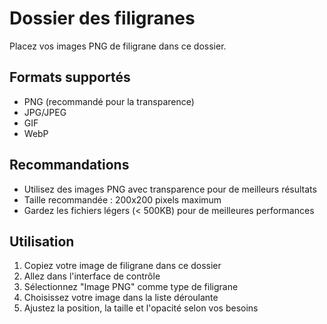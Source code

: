 # Dossier des filigranes

Placez vos images PNG de filigrane dans ce dossier.

## Formats supportés
- PNG (recommandé pour la transparence)
- JPG/JPEG
- GIF
- WebP

## Recommandations
- Utilisez des images PNG avec transparence pour de meilleurs résultats
- Taille recommandée : 200x200 pixels maximum
- Gardez les fichiers légers (< 500KB) pour de meilleures performances

## Utilisation
1. Copiez votre image de filigrane dans ce dossier
2. Allez dans l'interface de contrôle
3. Sélectionnez "Image PNG" comme type de filigrane
4. Choisissez votre image dans la liste déroulante
5. Ajustez la position, la taille et l'opacité selon vos besoins

